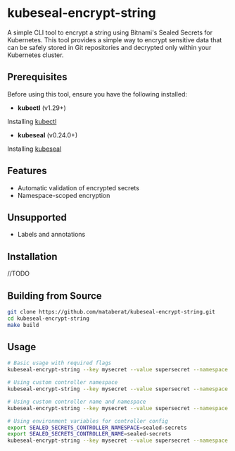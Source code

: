 # kubeseal-encrypt-string

A simple CLI tool to encrypt a string using Bitnami's Sealed Secrets for Kubernetes. This tool provides a simple way to encrypt sensitive data that can be safely stored in Git repositories and decrypted only within your Kubernetes cluster.

## Prerequisites

Before using this tool, ensure you have the following installed:

- **kubectl** (v1.29+)

Installing [kubectl](https://kubernetes.io/docs/tasks/tools/install-kubectl/)

- **kubeseal** (v0.24.0+)

Installing [kubeseal](https://github.com/bitnami-labs/sealed-secrets?tab=readme-ov-file#kubeseal)

## Features

- Automatic validation of encrypted secrets
- Namespace-scoped encryption

## Unsupported

- Labels and annotations

## Installation

//TODO

## Building from Source

```bash
git clone https://github.com/mataberat/kubeseal-encrypt-string.git
cd kubeseal-encrypt-string
make build
```

## Usage

```bash
# Basic usage with required flags
kubeseal-encrypt-string --key mysecret --value supersecret --namespace production --secret-name my-secret

# Using custom controller namespace
kubeseal-encrypt-string --key mysecret --value supersecret --namespace production --controller-namespace sealed-secrets --secret-name my-secret

# Using custom controller name and namespace
kubeseal-encrypt-string --key mysecret --value supersecret --namespace production --controller-namespace sealed-secrets --controller-name sealed-secrets --secret-name my-secret

# Using environment variables for controller config
export SEALED_SECRETS_CONTROLLER_NAMESPACE=sealed-secrets
export SEALED_SECRETS_CONTROLLER_NAME=sealed-secrets
kubeseal-encrypt-string --key mysecret --value supersecret --namespace production
```
